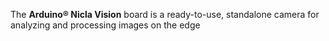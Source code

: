 The **Arduino® Nicla Vision** board is a ready-to-use, standalone camera for analyzing and processing images on the edge
